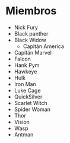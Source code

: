 # Miembros

* Nick Fury
* Black panther
* Black Widow
  * Capitán America
* Capitán Marvel
* Falcon
* Hank Pym
* Hawkeye
* Hulk
* Iron Man
* Luke Cage
* QuickSilver
* Scarlet Witch 
* Spider Woman
* Thor
* Vision
* Wasp
* Antman

